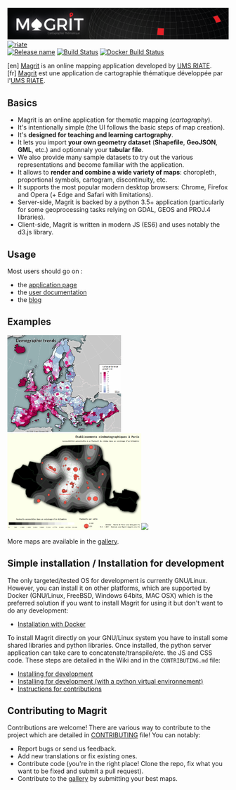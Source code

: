 [![png](magrit_app/static/img/magrit_banner.png)](http://magrit.cnrs.fr)  
[![riate](https://github.com/riatelab/magrit/raw/master/magrit_app/static/img/riate_blue_red.png)](http://riate.cnrs.fr)   
[![Release name](https://img.shields.io/github/release/riatelab/magrit.svg)](https://github.com/riatelab/magrit/releases)
[![Build Status](https://travis-ci.org/riatelab/magrit.svg?branch=master)](https://travis-ci.org/riatelab/magrit)
[![Docker Build Status](https://img.shields.io/docker/build/magrit/magrit.svg)](https://hub.docker.com/r/magrit/magrit/)   

[en] [Magrit](http://magrit.cnrs.fr) is an online mapping application developed by [UMS RIATE](http://www.riate.cnrs.fr).  
[fr]  [Magrit](http://magrit.cnrs.fr) est une application de cartographie thématique développée par l'[UMS RIATE](http://www.riate.cnrs.fr).

## Basics
- Magrit is an online application for thematic mapping (*cartography*).
- It's intentionally simple (the UI follows the basic steps of map creation).
- It's **designed for teaching and learning cartography**.
- It lets you import **your own geometry dataset** (**Shapefile**, **GeoJSON**, **GML**, etc.) and optionnaly your **tabular file**.
- We also provide many sample datasets to try out the various representations and become familiar with the application.
- It allows to **render and combine a wide variety of maps**: choropleth, proportional symbols, cartogram, discontinuity, etc.
- It supports the most popular modern desktop browsers: Chrome, Firefox and Opera (+ Edge and Safari with limitations).
- Server-side, Magrit is backed by a python 3.5+ application (particularly for some geoprocessing tasks relying on GDAL, GEOS and PROJ.4 libraries).
- Client-side, Magrit is written in modern JS (ES6) and uses notably the d3.js library.


## Usage
Most users should go on :
- the [application page](http://magrit.cnrs.fr)
- the [user documentation](http://magrit.cnrs.fr/docs/)
- the [blog](http://magrit.hypotheses.org)


## Examples
<p><img src="https://github.com/mthh/example-magrit-projects/raw/master/nuts3_cagr2.png" height="220"/><img src="https://github.com/mthh/example-magrit-projects/raw/master/cinema_pot2.png" height="220"/><img src="https://magrit.hypotheses.org/files/2017/02/worldpop.png" height="220"/></p>

More maps are available in the [gallery](http://magrit.hypotheses.org/galerie).


## Simple installation / Installation for development
The only targeted/tested OS for development is currently GNU/Linux.   
However, you can install it on other platforms, which are supported by Docker (GNU/Linux, FreeBSD, Windows 64bits, MAC OSX) which is the preferred solution if you want to install Magrit for using it but don't want to do any development:   
- [Installation with Docker](https://github.com/riatelab/magrit/wiki/Installation-with-Docker)

To install Magrit directly on your GNU/Linux system you have to install some shared libraries and python libraries.
Once installed, the python server application can take care to concatenate/transpile/etc. the JS and CSS code.
These steps are detailed in the Wiki and in the `CONTRIBUTING.md` file:
- [Installing for development](https://github.com/riatelab/magrit/wiki/Installation-for-development)
- [Installing for development (with a python virtual environnement)](https://github.com/riatelab/magrit/wiki/Installation-for-development)
- [Instructions for contributions](https://github.com/riatelab/magrit/blob/master/CONTRIBUTING.md)


## Contributing to Magrit
Contributions are welcome! There are various way to contribute to the project which are detailed in [CONTRIBUTING](https://github.com/riatelab/magrit/blob/master/CONTRIBUTING.md) file! You can notably:
- Report bugs or send us feedback.
- Add new translations or fix existing ones.
- Contribute code (you're in the right place! Clone the repo, fix what you want to be fixed and submit a pull request).
- Contribute to the [gallery](http://magrit.hypotheses.org/galerie) by submitting your best maps.
